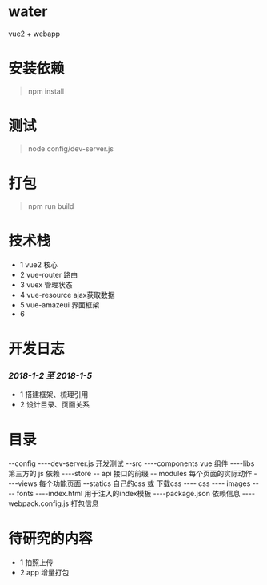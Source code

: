# water

vue2 + webapp

# 安装依赖

 >npm install

# 测试

 >node config/dev-server.js

# 打包

 >npm run build

# 技术栈

  + 1 vue2  核心
  + 2 vue-router 路由
  + 3 vuex 管理状态
  + 4 vue-resource ajax获取数据
  + 5 vue-amazeui 界面框架
  + 6 

# 开发日志

### _2018-1-2 至 2018-1-5_ 

 + 1 搭建框架、梳理引用
 + 2 设计目录、页面关系


# 目录
 
 --config
   ----dev-server.js 开发测试
 --src
   ----components vue 组件
   ----libs 第三方的 js 依赖
   ----store 
     -- api 接口的前缀
     -- modules 每个页面的实际动作
   ----views 每个功能页面
 --statics 自己的css 或 下载css
   ---- css 
   ---- images
   ---- fonts
 ----index.html 用于注入的index模板
 ----package.json 依赖信息
 ----webpack.config.js 打包信息

# 待研究的内容
  + 1 拍照上传
  + 2 app 增量打包

